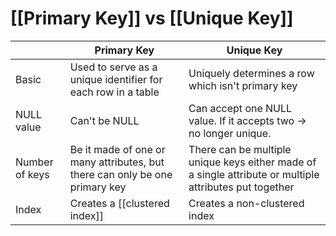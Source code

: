 # [[Primary Key]] vs [[Unique Key]]

|                | Primary Key                                                                 | Unique Key                                                                                              |
|----------------|-----------------------------------------------------------------------------|---------------------------------------------------------------------------------------------------------|
| Basic          | Used to serve as a unique identifier for each row in a table                | Uniquely determines a row which isn't primary key                                                       |
| NULL value     | Can't be NULL                                                               | Can accept one NULL value. If it accepts two -> no longer unique.                                       |
| Number of keys | Be it made of one or many attributes, but there can only be one primary key | There can be multiple unique keys either made of a single attribute or multiple attributes put together |
| Index          | Creates a [[clustered index]]                                                   | Creates a non-clustered index             |
